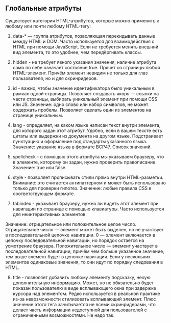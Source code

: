 ## Глобальные атрибуты

Существует категория HTML-атрибутов, которые можно применить к любому или почти любому HTML-тегу:

1. data-\* — группа атрибутов, позволяющая перекидывать данные между HTML и DOM. Часто используется для взаимодействия с HTML при помощи JavaScript. Если не требуется менять внешний вид элемента, то это удобнее, чем передёргивать классы.

2. hidden - не требует явного указания значения, наличие атрибута само по себе означает состояние true. Прячет со страницы любой HTML-элемент. Причём элемент невидим не только для глаз пользователя, но и для скринридеров.

3. id - важно, чтобы значение идентификатора было уникальным в рамках одной страницы. Позволяет создавать якоря — ссылки на части страницы, выбирать уникальный элемент при помощи CSS или JS. Значение: одно слово или набор символов, не может содержать пробелы. Позволяет сделать один из элементов на странице уникальным.

4. lang - определяет, на каком языке написан текст внутри элемента, для которого задан этот атрибут. Удобно, если в вашем тексте есть цитаты или выдержки из документа на другом языке. Подстраивает пунктуацию и оформление под стандарты указанного языка. Значение: указание языка в формате BCP47. Список значений.

5. spellcheck - с помощью этого атрибута мы указываем браузеру, что в элементе, которому он задан, нужно проверить правописание. Значение: true или false.

6. style - позволяет прописывать стили прямо внутри HTML-разметки. Внимание: это считается антипаттерном и может быть использовано только для проверки гипотез. Значение: любые правила CSS в соответствующем формате.

7. tabindex - указывает браузеру, нужно ли видеть этот элемент при навигации по странице с помощью клавиатуры. Часто используется для неинтерактивных элементов.

Значение: отрицательное или положительное целое число. Отрицательное число — элемент может быть выделен, но не участвует в последовательной цепочке навигации. 0 — элемент включается в цепочку последовательной навигации, но порядок остаётся на усмотрение браузера. Положительное число — элемент участвует в последовательной навигации, причём чем больше указанное значение, тем выше элемент будет в цепочке навигации. Если у нескольких элементов одинаковые значения, то они идут по порядку следования в HTML.

8. title - позволяет добавить любому элементу подсказку, некую дополнительную информацию. Может, но не обязательно будет показан пользователю в виде всплывающего окна при задержке курсора над элементом. Редко используется в реальной практике из-за невозможности стилизовать всплывающий элемент. Плюс значение этого тега зачитывается не всеми скринридерами, что делает часть информации недоступной для пользователей с ограниченными возможностями. Не надо так.
